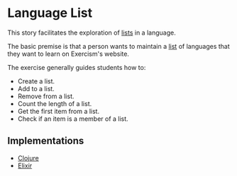 # Language List

This story facilitates the exploration of [lists][lists-type] in a language.

The basic premise is that a person wants to maintain a [list][lists-type] of languages that they want to learn on Exercism's website.

The exercise generally guides students how to:

- Create a list.
- Add to a list.
- Remove from a list.
- Count the length of a list.
- Get the first item from a list.
- Check if an item is a member of a list.

## Implementations

- [Clojure][implementation-clojure]
- [Elixir][implementation-elixir]

[implementation-clojure]: ../../languages/clojure/exercises/concept/lists/.docs/introduction.md
[implementation-elixir]: ../../languages/elixir/exercises/concept/lists/.docs/introduction.md
[lists-type]: ../types/list.md
